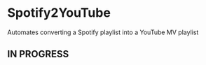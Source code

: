 # Spotify2YouTube
Automates converting a Spotify playlist into a YouTube MV playlist

## IN PROGRESS
